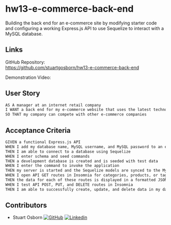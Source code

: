 # hw13-e-commerce-back-end
Building the back end for an e-commerce site by modifying starter code and configuring a working Express.js API to use Sequelize to interact with a MySQL database.

## Links

GitHub Repository:  
https://github.com/stuartgosborn/hw13-e-commerce-back-end  

Demonstration Video:  


## User Story

```md
AS A manager at an internet retail company
I WANT a back end for my e-commerce website that uses the latest technologies
SO THAT my company can compete with other e-commerce companies
```

## Acceptance Criteria

```md
GIVEN a functional Express.js API
WHEN I add my database name, MySQL username, and MySQL password to an environment variable file
THEN I am able to connect to a database using Sequelize
WHEN I enter schema and seed commands
THEN a development database is created and is seeded with test data
WHEN I enter the command to invoke the application
THEN my server is started and the Sequelize models are synced to the MySQL database
WHEN I open API GET routes in Insomnia for categories, products, or tags
THEN the data for each of these routes is displayed in a formatted JSON
WHEN I test API POST, PUT, and DELETE routes in Insomnia
THEN I am able to successfully create, update, and delete data in my database
```

## Contributors

- Stuart Osborn 
    [![GitHub](https://i.stack.imgur.com/tskMh.png)](https://github.com/stuartgosborn) 
    [![Linkedin](https://i.stack.imgur.com/gVE0j.png)](https://www.linkedin.com/in/stuartgosborn?trk=profile-badge)